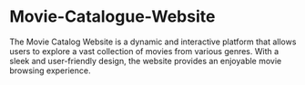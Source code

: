 # Movie-Catalogue-Website
The Movie Catalog Website is a dynamic and interactive platform that allows users to explore a vast collection of movies from various genres. With a sleek and user-friendly design, the website provides an enjoyable movie browsing experience.
